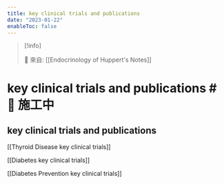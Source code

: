 ```yaml
---
title: key clinical trials and publications
date: "2023-01-22"
enableToc: false
---
```


> [!info]
>
> 🌱 來自: [[Endocrinology of Huppert's Notes]]

# key clinical trials and publications #🚧 施工中

## key clinical trials and publications



[[Thyroid Disease key clinical trials]]

[[Diabetes key clinical trials]]

[[Diabetes Prevention key clinical trials]]

